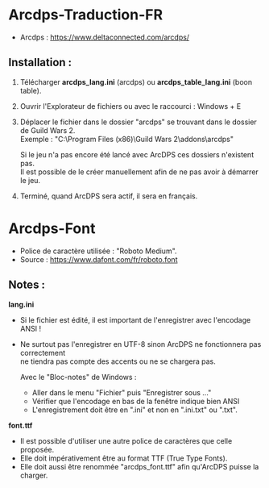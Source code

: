 # Arcdps-Traduction-FR

- Arcdps : https://www.deltaconnected.com/arcdps/

## Installation :
1. Télécharger **arcdps_lang.ini** (arcdps) ou **arcdps_table_lang.ini** (boon table).

2. Ouvrir l'Explorateur de fichiers ou avec le raccourci : Windows + E

3. Déplacer le fichier dans le dossier "arcdps" se trouvant dans le dossier de Guild Wars 2. <br>
   Exemple : "C:\Program Files (x86)\Guild Wars 2\addons\arcdps\"

   Si le jeu n'a pas encore été lancé avec ArcDPS ces dossiers n'existent pas. <br>
   Il est possible de le créer manuellement afin de ne pas avoir à démarrer le jeu.

4. Terminé, quand ArcDPS sera actif, il sera en français.

# Arcdps-Font
   - Police de caractère utilisée : "Roboto Medium".
   - Source : https://www.dafont.com/fr/roboto.font

## Notes :
**lang.ini**
- Si le fichier est édité, il est important de l'enregistrer avec l'encodage ANSI !
- Ne surtout pas l'enregistrer en UTF-8 sinon ArcDPS ne fonctionnera pas correctement <br>
  ne tiendra pas compte des accents ou ne se chargera pas.

  Avec le "Bloc-notes" de Windows :
   - Aller dans le menu "Fichier" puis "Enregistrer sous ..."
   - Vérifier que l'encodage en bas de la fenêtre indique bien ANSI
   - L'enregistrement doit être en ".ini" et non en ".ini.txt" ou ".txt".

**font.ttf**
- Il est possible d'utiliser une autre police de caractères que celle proposée.
- Elle doit impérativement être au format TTF (True Type Fonts).
- Elle doit aussi être renommée "arcdps_font.ttf" afin qu'ArcDPS puisse la charger.
